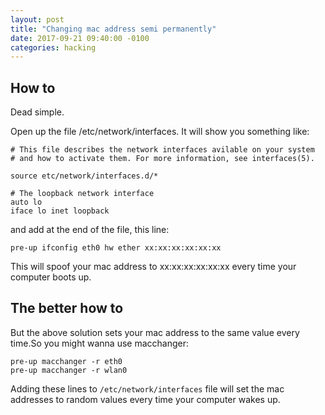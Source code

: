 ```yaml
---
layout: post
title: "Changing mac address semi permanently"
date: 2017-09-21 09:40:00 -0100
categories: hacking
---
```

## How to
Dead simple.

Open up the file /etc/network/interfaces. It will show you something like:
```
# This file describes the network interfaces avilable on your system 
# and how to activate them. For more information, see interfaces(5).

source etc/network/interfaces.d/*

# The loopback network interface
auto lo
iface lo inet loopback
```
and add at the end of the file, this line:
```
pre-up ifconfig eth0 hw ether xx:xx:xx:xx:xx:xx
```
This will spoof your mac address to xx:xx:xx:xx:xx:xx every time your computer boots up.

## The better how to
But the above solution sets your mac address to the same value every time.So you might wanna use macchanger:
```
pre-up macchanger -r eth0 
pre-up macchanger -r wlan0
```
Adding these lines to `/etc/network/interfaces` file will set the mac addresses to random values every time your computer wakes up.

